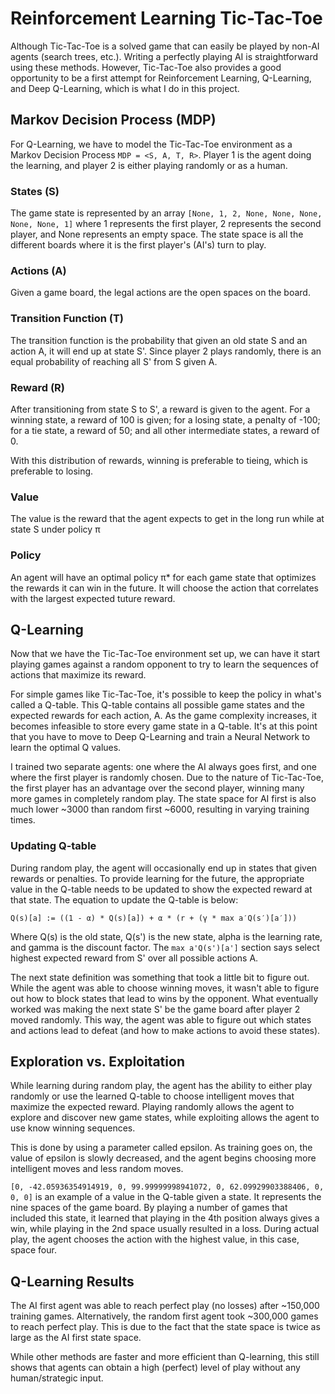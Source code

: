 # Reinforcement Learning Tic-Tac-Toe

Although Tic-Tac-Toe is a solved game that can easily be played by non-AI agents (search trees, etc.). Writing a perfectly playing AI is straightforward using these methods. However, Tic-Tac-Toe also provides a good opportunity to be a first attempt for Reinforcement Learning, Q-Learning, and Deep Q-Learning, which is what I do in this project.


## Markov Decision Process (MDP)

For Q-Learning, we have to model the Tic-Tac-Toe environment as a Markov Decision Process `MDP = <S, A, T, R>`. Player 1 is the agent doing the learning, and player 2 is either playing randomly or as a human.

### States (S)
The game state is represented by an array `[None, 1, 2, None, None, None, None, None, 1]` where 1 represents the first player, 2 represents the second player, and None represents an empty space. The state space is all the different boards where it is the first player's (AI's) turn to play.

### Actions (A)
Given a game board, the legal actions are the open spaces on the board.

### Transition Function (T)
The transition function is the probability that given an old state S and an action A, it will end up at state S'. Since player 2 plays randomly, there is an equal probability of reaching all S' from S given A.

### Reward (R)
After transitioning from state S to S', a reward is given to the agent. For a winning state, a reward of 100 is given; for a losing state, a penalty of -100; for a tie state, a reward of 50; and all other intermediate states, a reward of 0. 

With this distribution of rewards, winning is preferable to tieing, which is preferable to losing.

### Value
The value is the reward that the agent expects to get in the long run while at state S under policy &pi;

### Policy
An agent will have an optimal policy &pi;* for each game state that optimizes the rewards it can win in the future. It will choose the action that correlates with the largest expected tuture reward.


## Q-Learning
Now that we have the Tic-Tac-Toe environment set up, we can have it start playing games against a random opponent to try to learn the sequences of actions that maximize its reward. 

For simple games like Tic-Tac-Toe, it's possible to keep the policy in what's called a Q-table. This Q-table contains all possible game states and the expected rewards for each action, A. As the game complexity increases, it becomes infeasible to store every game state in a Q-table. It's at this point that you have to move to Deep Q-Learning and train a Neural Network to learn the optimal Q values.

I trained two separate agents: one where the AI always goes first, and one where the first player is randomly chosen. Due to the nature of Tic-Tac-Toe, the first player has an advantage over the second player, winning many more games in completely random play. The state space for AI first is also much lower ~3000 than random first ~6000, resulting in varying training times.

### Updating Q-table
During random play, the agent will occasionally end up in states that given rewards or penalties. To provide learning for the future, the appropriate value in the Q-table needs to be updated to show the expected reward at that state. The equation to update the Q-table is below:

`Q(s)[a] := ((1 - α) * Q(s)[a]) + α * (r + (γ * max a′Q(s′)[a′]))`

Where Q(s) is the old state, Q(s') is the new state, alpha is the learning rate, and gamma is the discount factor. The `max a'Q(s')[a']` section says select highest expected reward from S' over all possible actions A.

The next state definition was something that took a little bit to figure out. While the agent was able to choose winning moves, it wasn't able to figure out how to block states that lead to wins by the opponent. What eventually worked was making the next state S' be the game board after player 2 moved randomly. This way, the agent was able to figure out which states and actions lead to defeat (and how to make actions to avoid these states).

## Exploration vs. Exploitation
While learning during random play, the agent has the ability to either play randomly or use the learned Q-table to choose intelligent moves that maximize the expected reward. Playing randomly allows the agent to explore and discover new game states, while exploiting allows the agent to use know winning sequences. 

This is done by using a parameter called epsilon. As training goes on, the value of epsilon is slowly decreased, and the agent begins choosing more intelligent moves and less random moves.

`[0, -42.05936354914919, 0, 99.99999998941072, 0, 62.09929903388406, 0, 0, 0]` is an example of a value in the Q-table given a state. It represents the nine spaces of the game board. By playing a number of games that included this state, it learned that playing in the 4th position always gives a win, while playing in the 2nd space usually resulted in a loss. During actual play, the agent chooses the action with the highest value, in this case, space four.


## Q-Learning Results
The AI first agent was able to reach perfect play (no losses) after ~150,000 training games.
Alternatively, the random first agent took ~300,000 games to reach perfect play. This is due to the fact that the state space is twice as large as the AI first state space. 

While other methods are faster and more efficient than Q-learning, this still shows that agents can obtain a high (perfect) level of play without any human/strategic input.